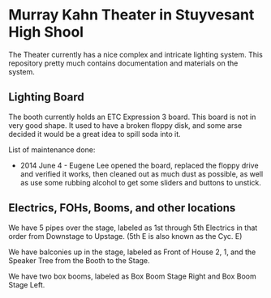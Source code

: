# Murray Kahn Theater in Stuyvesant High Shool

The Theater currently has a nice complex and intricate lighting system. This repository pretty much contains documentation and materials on the system.

## Lighting Board

The booth currently holds an ETC Expression 3 board. This board is not in very good shape. It used to have a broken floppy disk, and some arse decided it would be a great idea to spill soda into it.

List of maintenance done:

* 2014 June 4 - Eugene Lee opened the board, replaced the floppy drive and verified it works, then cleaned out as much dust as possible, as well as use some rubbing alcohol to get some sliders and buttons to unstick.

## Electrics, FOHs, Booms, and other locations
We have 5 pipes over the stage, labeled as 1st through 5th Electrics in that order from Downstage to Upstage. (5th E is also known as the Cyc. E)

We have balconies up in the stage, labeled as Front of House 2, 1, and the Speaker Tree from the Booth to the Stage.

We have two box booms, labeled as Box Boom Stage Right and Box Boom Stage Left.
